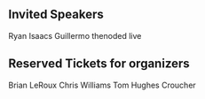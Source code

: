 ## Invited Speakers

Ryan
Isaacs
Guillermo
thenoded live

## Reserved Tickets for organizers

Brian LeRoux
Chris Williams
Tom Hughes Croucher

## 